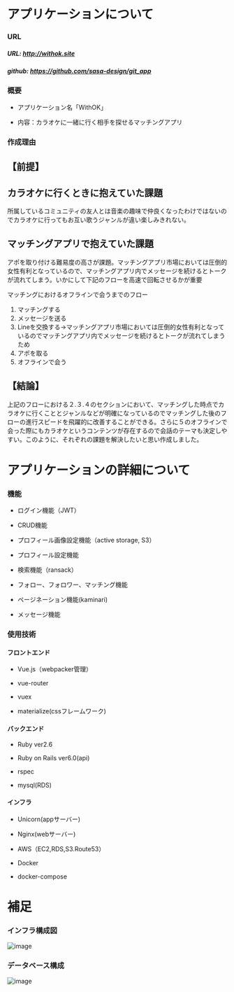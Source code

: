 
# アプリケーションについて

### URL

##### URL: http://withok.site

##### github: https://github.com/sasa-design/git_app

### 概要

* アプリケーション名「WithOK」

* 内容：カラオケに一緒に行く相手を探せるマッチングアプリ

### 作成理由
## 【前提】
## カラオケに行くときに抱えていた課題
所属しているコミュニティの友人とは音楽の趣味で仲良くなったわけではないのでカラオケに行ってもお互い歌うジャンルが違い楽しみきれない。
## マッチングアプリで抱えていた課題
アポを取り付ける難易度の高さが課題。マッチングアプリ市場においては圧倒的女性有利となっているので、マッチングアプリ内でメッセージを続けるとトークが流れてしまう。いかにして下記のフローを高速で回転させるかが重要

マッチングにおけるオフラインで会うまでのフロー

1.	マッチングする
2.	メッセージを送る
3.	Lineを交換する→マッチングアプリ市場においては圧倒的女性有利となっているのでマッチングアプリ内でメッセージを続けるとトークが流れてしまうため
4.	アポを取る
5.	オフラインで会う

## 【結論】
上記のフローにおける２.３.４のセクションにおいて、マッチングした時点でカラオケに行くこととジャンルなどが明確になっているのでマッチングした後のフローの進行スピードを飛躍的に改善することができる。さらに５のオフラインで会った際にもカラオケというコンテンツが存在するので会話のテーマも決定しやすい。このように、それぞれの課題を解決したいと思い作成しました。

# アプリケーションの詳細について

### 機能

* ログイン機能（JWT）

* CRUD機能

* プロフィール画像設定機能（active storage, S3）

* プロフィール設定機能

* 検索機能（ransack）

* フォロー、フォロワー、マッチング機能

* ページネーション機能(kaminari)

* メッセージ機能

### 使用技術

#### フロントエンド

* Vue.js（webpacker管理）

* vue-router

* vuex

* materialize(cssフレームワーク)

#### バックエンド

* Ruby ver2.6

* Ruby on Rails ver6.0(api)

* rspec 

* mysql(RDS)

#### インフラ

* Unicorn(appサーバー)

* Nginx(webサーバー)

* AWS（EC2,RDS,S3.Route53）

* Docker

* docker-compose

# 補足

### インフラ構成図
![image](https://user-images.githubusercontent.com/73061106/119635629-d8dcaf00-be4e-11eb-8009-d59e28e43db1.png)

### データベース構成
![image](https://user-images.githubusercontent.com/73061106/119635840-09244d80-be4f-11eb-9366-4a80f92f9064.png)


